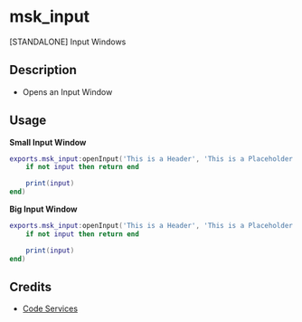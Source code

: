 # msk_input
[STANDALONE] Input Windows

## Description
* Opens an Input Window

## Usage
**Small Input Window**
```lua
exports.msk_input:openInput('This is a Header', 'This is a Placeholder', function(input)
    if not input then return end

    print(input)
end)
```

**Big Input Window**
```lua
exports.msk_input:openInput('This is a Header', 'This is a Placeholder', true, function(input)
    if not input then return end

    print(input)
end)
```

## Credits
* [Code Services](https://discord.com/invite/Z4Xv5zBQms)